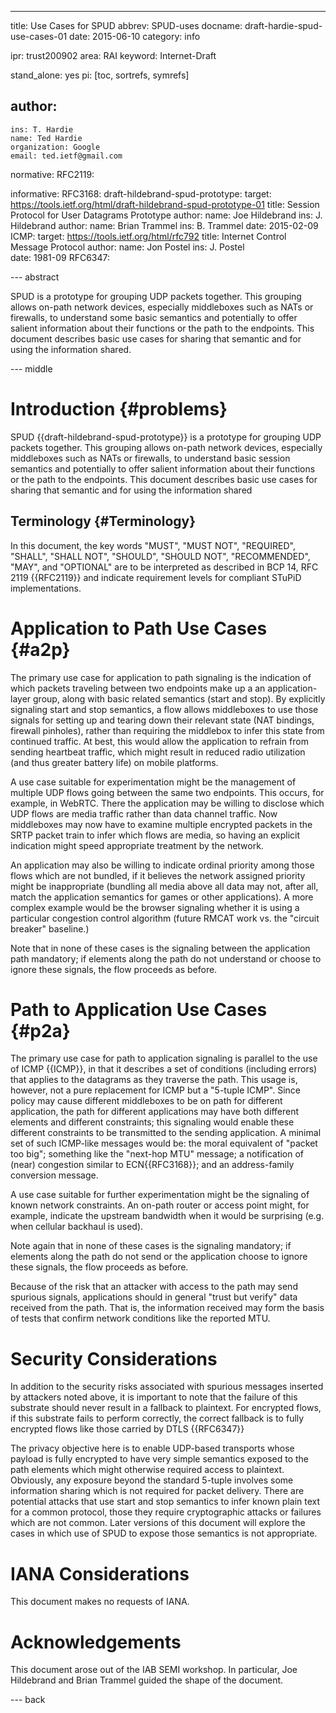 ---
title: Use Cases for SPUD
abbrev: SPUD-uses
docname: draft-hardie-spud-use-cases-01
date: 2015-06-10
category: info

ipr: trust200902
area: RAI
keyword: Internet-Draft

stand_alone: yes
pi: [toc, sortrefs, symrefs]

author:
 -
    ins: T. Hardie
    name: Ted Hardie
    organization: Google
    email: ted.ietf@gmail.com

normative:
  RFC2119:
 

informative:
  RFC3168:
  draft-hildebrand-spud-prototype:
     target: https://tools.ietf.org/html/draft-hildebrand-spud-prototype-01
     title: Session Protocol for User Datagrams Prototype
     author: 
        name: Joe Hildebrand
        ins: J. Hildebrand
     author:
        name: Brian Trammel
        ins: B. Trammel
     date: 2015-02-09
  ICMP:
     target: https://tools.ietf.org/html/rfc792
     title: Internet Control Message Protocol
     author:
        name: Jon Postel
        ins:  J. Postel   
     date: 1981-09
  RFC6347:

--- abstract

SPUD is a prototype for grouping UDP packets together.  This grouping
allows on-path network devices, especially middleboxes such as NATs or
firewalls, to understand some basic semantics and potentially to
offer salient information about their functions or the path to the
endpoints.  This document describes basic use cases for sharing that
semantic and for using the information shared.



--- middle

Introduction        {#problems}
============

SPUD {{draft-hildebrand-spud-prototype}} is a prototype for grouping
UDP packets together.  This grouping allows on-path network devices,
especially middleboxes such as NATs or firewalls, to understand basic
session semantics and potentially to offer salient information about
their functions or the path to the endpoints.  This document describes
basic use cases for sharing that semantic and for using the
information shared

Terminology          {#Terminology}
-----------
In this document, the key words "MUST", "MUST NOT", "REQUIRED",
"SHALL", "SHALL NOT", "SHOULD", "SHOULD NOT", "RECOMMENDED", "MAY",
and "OPTIONAL" are to be interpreted as described in BCP 14, RFC 2119
{{RFC2119}} and indicate requirement levels for compliant STuPiD
implementations.

Application to Path Use Cases   {#a2p}
=============================

The primary use case for application to path signaling is the
indication of which packets traveling between two endpoints make up a
an application-layer group, along with basic related semantics (start
and stop).  By explicitly signaling start and stop semantics, a flow
allows middleboxes to use those signals for setting up and tearing
down their relevant state (NAT bindings, firewall pinholes), rather
than requiring the middlebox to infer this state from continued
traffic.  At best, this would allow the application to refrain from
sending heartbeat traffic, which might result in reduced radio
utilization (and thus greater battery life) on mobile platforms.

A use case suitable for experimentation might be the management of
multiple UDP flows going between the same two endpoints.  This occurs,
for example, in WebRTC.  There the application may be willing to
disclose which UDP flows are media traffic rather than data channel
traffic. Now middleboxes may now have to examine multiple encrypted
packets in the SRTP packet train to infer which flows are media, so
having an explicit indication might speed appropriate treatment by the
network.

An application may also be willing to indicate ordinal priority among
those flows which are not bundled, if it believes the network
assigned priority might be inappropriate (bundling all media above
all data may not, after all, match the application semantics for
games or other applications).  A more complex example would be the
browser signaling whether it is using a particular congestion control
algorithm (future RMCAT work vs. the "circuit breaker" baseline.)

Note that in none of these cases is the signaling between the 
application path mandatory; if elements along the path do not
understand or choose to ignore these signals, the flow proceeds
as before.

Path to Application Use Cases   {#p2a}
=============================   

The primary use case for path to application signaling is parallel to
the use of ICMP {{ICMP}}, in that it describes a set of conditions
(including errors) that applies to the datagrams as they traverse the
path.  This usage is, however, not a pure replacement for ICMP but a
"5-tuple ICMP".  Since policy may cause different middleboxes to be on
path for different application, the path for different applications
may have both different elements and different constraints; this
signaling would enable these different constraints to be transmitted
to the sending application.  A minimal set of such ICMP-like messages
would be: the moral equivalent of "packet too big"; something like the
"next-hop MTU" message; a notification of (near) congestion similar
to ECN{{RFC3168}}; and an address-family conversion message.

A use case suitable for further experimentation might be the signaling
of known network constraints.  An on-path router or access point
might, for example, indicate the upstream bandwidth when it would
be surprising (e.g. when cellular backhaul is used).

Note again that in none of these cases is the signaling mandatory; if
elements along the path do not send or the application choose to ignore
these signals, the flow proceeds as before.

Because of the risk that an attacker with access to the path may
send spurious signals, applications should in general "trust but
verify" data received from the path.  That is, the information
received may form the basis of tests that confirm network conditions
like the reported MTU.


Security Considerations
=======================

In addition to the security risks associated with spurious messages
inserted by attackers noted above, it is important to note that
the failure of this substrate should never result in a fallback
to plaintext.  For encrypted flows, if this substrate fails to
perform correctly, the correct fallback is to fully encrypted
flows like those carried by DTLS {{RFC6347}}

The privacy objective here is to enable UDP-based transports whose
payload is fully encrypted to have very simple semantics exposed to
the path elements which might otherwise required access to plaintext.
Obviously, any exposure beyond the standard 5-tuple involves some
information sharing which is not required for packet delivery.  There
are potential attacks that use start and stop semantics to infer known
plain text for a common protocol, those they require cryptographic
attacks or failures which are not common.  Later versions of this
document will explore the cases in which use of SPUD to expose those
semantics is not appropriate.

IANA Considerations
===================

This document makes no requests of IANA.

Acknowledgements
================

This document arose out of the IAB SEMI workshop.  In particular,
Joe Hildebrand and Brian Trammel guided the shape of the document.

--- back





